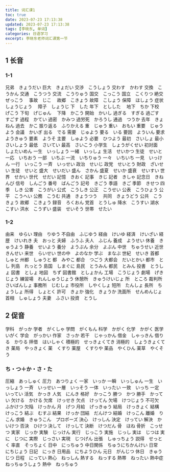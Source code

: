 ```yaml
---
title: 词汇课1
toc: true
date: 2023-07-23 17:13:38
updated: 2023-07-23 17:13:38
tags: [李晓东, 单词]
categories: 日语学习
excerpt: 李晓东老师词汇课第一节
---
```


## 1 长音

### 1-1 

兄弟　きょうだい
巨大　きょだい
交渉　こうしょう
交わす　かわす
交換　こうかん
交通　こうつう
交流　こうりゅう
国交　こっこう
国立　こくりつ
絶交　ぜっこう　
事故　じこ　
故郷　こきょう
故障　こしょう
保障　ほしょう
症状　しょうじょう　
障子　しょうじ
下　した
年下　としした　
地下　ちか
下校　げこう
下旬　げじゅん　
下降　かこう
開始　かいし
過ぎる　すぎる
過ごす　すごす
過程　かてい
過密　かみつ
過労死　かろうし
通過　つうか
去年　きょねん
過去　かこ
振り返る　ふりかえる
重　じゅう
重い　おもい
重要　じゅうよう
会議　かいぎ
出る　でる
需要　じゅよう
要る　いる
要因　よういん
要求　ようきゅう
要素　ようそ
主要　しゅよう
必要　ひつよう
最初　さいしょ
最小　さいしょう
最低　さいてい
最高　さいこう
小学生　しょうがくせい
初対面　しょたいめん
一生　いっしょう
一緒　いっしょ
生活　せいかつ
生徒　せいと
一応　いちおう
一部　いちぶ
一流　いちりゅう
一々　いちいち
一見　いっけん
一行　いっこう
一斉　いっせい
政治　せいじ
政党　せいとう
財政　ざいせい
生徒　せいと
盛大　せいだい
盛ん　さかん
盛夏　せいか
盛衰　せいすい
世界　せかい
世代　せだい
記憶　きおく
記事　きじ
記者　きしゃ
記念日　きねんび
信号　しんごう
番号　ばんごう
記号　きごう
季語　きご
季節　きせつ
四季　しき
公害　こうがい
公式　こうしき
公正　こうせい
公表　こうひょう
公平　こうへい
公務　こうむ
共通　きょうつう　
共同　きょうどう
公共　こうきょう
故郷　こきょう
録音　ろくおん
党首　とうしゅ
降水　こうすい
湖水　こすい
洪水　こうずい
盛装　せいそう
世帯　せたい

### 1-2
由来　ゆらい
理由　りゆう
不自由　ふじゆう
経由　けいゆ
経済　けいざい
経歴　けいれき
夫　おっと
夫婦　ふうふ
夫人　ふじん
養成　ようせい
休養　きゅうよう
静養　せいよう
養分　ようぶん
余分　よぶん
中世　ちゅうせい
近世　きんせい
来世　らいせい
世の中　よのなか
学ぶ　まなぶ
世紀　せいき
首都　しゅと
州都　しゅうと
都　みやこ
都合　つごう
大都会　だいとかい
都市　とし
列島　れっとう
島国　しまぐに
島民　とうみん
都民　とみん
投書　とうしょ
図書　としょ
地図　ちず
図書館　としょかん
工場　こうじょう
劇場　げきじょう
練習場　れんしゅうじょう
休憩所　きゅうけいじょ
所　ところ
裁判所　さいばんしょ
事務所　じむしょ
市役所　しやくしょ
短所　たんしょ
長所　ちょうしょ
所得　しょとく
許可　きょか
強化　きょうか
洗面所　せんめんじょ
首相　しゅしょう
夫妻　ふさい
投資　とうし

## 2 促音
学科　がっか
学者　がくしゃ
学問　がくもん
科学　かがく
化学　かがく
医学　いがく
学会　がっかい
作家　さっか
若干　じゃっかん
借金　しゃっきん
借りる　かりる
拝借　はいしゃく
積極的　せっきょくてき
消極的　しょうきょくてき
薬局　やっきょく
薬　くすり
薬屋　くすりや
薬品　やくひん
薬草　やくそう

### ち・つ＋か・さ・た
圧縮　あっしゅく
圧力　あつりょく
一家　いっか
一瞬　いっしゅん
一生　いっしょう
一斉　いっせい
一層　いっそう
一体　いったい
一致　いっち
一定　いってい
活気　かっき
人気　にんき
格好　かっこう
勝つ　かつ
勝手　かってい
欠ける　かける
欠席　けっせき
欠点　けってん
欠場　けつじょう
不可欠　ふかけつ
欠陥　けっかん
月　げつ
月給　げっきゅう
結局　けっきょく
結構　けっこう
結ぶ　むすぶ
結果　けっか
団結　だんけつ
結婚　けっこん
離婚　りこん
求婚　きゅうこん　プロポーズ
決心　けっしん
決定　けってい
解決　かいけつ
否決　ひけつ
決して　けっして
決断　けつだん
骨　ほね
骨折　こっせつ
実家　じっか
実験　じっけん
実行　じっこう
実施　じっし
実は　じつは
実に　じつに
実際　じっさい
実現　じつげん
出張　しゅっちょう
説得　せっとく
率直　そっちょく
日中　にっちゅう
中日関係　ちゅうにちかんけい
日常　にちじょう
日記　にっき
日用品　にちようひん
元日　がんじつ
休日　きゅうじつ
日程　にってい
熱心　ねっしん
熱する　ねっする
熱帯　ねったい
熱中症　ねっちゅうしょう
熱中　ねっちゅう
